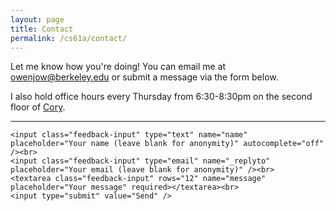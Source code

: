 ```yaml
---
layout: page
title: Contact
permalink: /cs61a/contact/
---
```


Let me know how you're doing! You can email me at <a href="mailto:owenjow@berkeley.edu">owenjow@berkeley.edu</a> or submit a message via the form below.

I also hold office hours every Thursday from 6:30-8:30pm on the second floor of <a href="http://www.berkeley.edu/map?cory" target="_blank">Cory</a>.

<hr class="overarching" />

<form action="//formspree.io/owenjow@berkeley.edu" method="POST">
    <input type="hidden" name="_subject" value="New submission from your 61A page" />
    <input type="text" name="_gotcha" style="display:none" />
    
    <input class="feedback-input" type="text" name="name" placeholder="Your name (leave blank for anonymity)" autocomplete="off" /><br>
    <input class="feedback-input" type="email" name="_replyto" placeholder="Your email (leave blank for anonymity)" /><br>
    <textarea class="feedback-input" rows="12" name="message" placeholder="Your message" required></textarea><br>
    <input type="submit" value="Send" />
</form>
